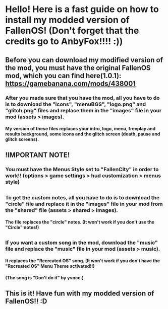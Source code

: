 # Hello! Here is a fast guide on how to install my modded version of FallenOS! (Don't forget that the credits go to AnbyFox!!!! :))
## Before you can download my modified version of the mod, you must have the original FallenOS mod, which you can find here(1.0.1): https://gamebanana.com/mods/438001

### After you made sure that you have the mod, all you have to do is to download the "icons", "menuBGS", "logo.png" and "glitch.png" files and replace them in the "images" file in your mod (assets > images).
#### My version of these files replaces your intro, logo, menu, freeplay and results background, some icons and the glitch screen (death, pause and glitch screens).

## !IMPORTANT NOTE!
### You must have the Menus Style set to "FallenCity" in order to work!! (options > game settings > hud customization > menus style)

##
### To get the custom notes, all you have to do is to download the "circle" file and replace it in the "images" file in your mod from the "shared" file (assets > shared > images).
#### The file replaces the "circle" notes. (It won't work if you don't use the "Circle" notes!)

## 
### If you want a custom song in the mod, download the "music" file and replace the "music" file in your mod (assets > music).
#### It replaces the "Recreated OS" song. (It won't work if you don't have the "Recreated OS" Menu Theme activated!!)
#### (The song is "Don't do it" by yvncc.)

## This is it! Have fun with my modded version of FallenOS!! :D
